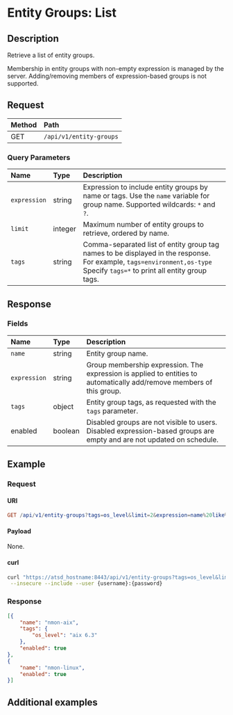 # Entity Groups: List

## Description

Retrieve a list of entity groups.

Membership in entity groups with non-empty expression is managed by the server. Adding/removing members of expression-based groups is not supported.

## Request

| **Method** | **Path** |
|:---|:---|
| GET | `/api/v1/entity-groups` |

### Query Parameters

|**Name**|**Type**|**Description**|
|:---|:---|:---|
| `expression` |string|Expression to include entity groups by name or tags. Use the `name` variable for group name. Supported wildcards: `*` and `?`.|
| `limit` |integer|Maximum number of entity groups to retrieve, ordered by name.|
| `tags` |string|Comma-separated list of entity group tag names to be displayed in the response.<br>For example, `tags=environment,os-type`<br>Specify `tags=*` to print all entity group tags.|

## Response

### Fields

| **Name** | **Type** | **Description** |
|:---|:---|:---|
| `name` | string| Entity group name. |
| `expression` | string | Group membership expression. The expression is applied to entities to automatically add/remove members of this group.|
| `tags` | object | Entity group tags, as requested with the `tags` parameter. |
| enabled | boolean | Disabled groups are not visible to users. Disabled expression-based groups are empty and are not updated on schedule. |

## Example

### Request

#### URI

```elm
GET /api/v1/entity-groups?tags=os_level&limit=2&expression=name%20like%20%27nmon*%27
```

#### Payload

None.

#### curl

```bash
curl "https://atsd_hostname:8443/api/v1/entity-groups?tags=os_level&limit=2&expression=name%20like%20%27nmon*%27" \
 --insecure --include --user {username}:{password}
```

### Response

```json
[{
    "name": "nmon-aix",
    "tags": {
        "os_level": "aix 6.3"
    },
    "enabled": true
},
{
    "name": "nmon-linux",
    "enabled": true
}]
```

## Additional examples
